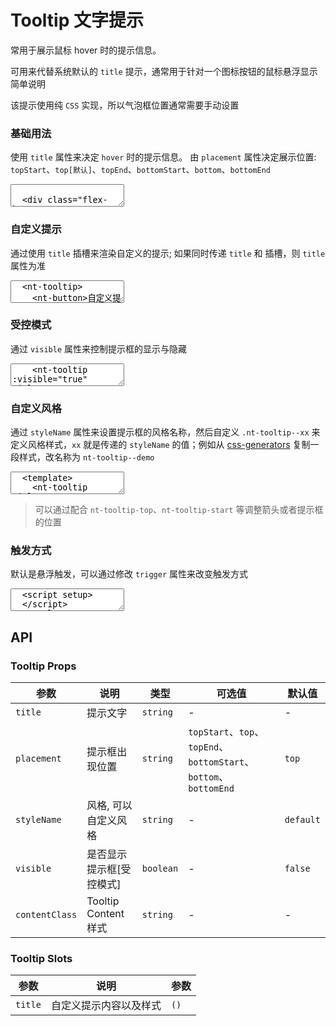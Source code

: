 # Tooltip 文字提示

常用于展示鼠标 hover 时的提示信息。

可用来代替系统默认的 `title` 提示，通常用于针对一个图标按钮的鼠标悬浮显示简单说明

该提示使用纯 `CSS` 实现，所以气泡框位置通常需要手动设置

### 基础用法

使用 `title` 属性来决定 `hover` 时的提示信息。 由 `placement` 属性决定展示位置: `topStart`、`top[默认]`、`topEnd`、`bottomStart`、`bottom`、`bottomEnd`

<ClientOnly><CodePreview>
<textarea lang="vue-html">

  <div class="flex-between">
    <nt-tooltip placement="topStart" title="prompt text">
      <nt-button>topStart</nt-button>
    </nt-tooltip>
    <nt-tooltip placement="top" title="prompt text">
      <nt-button>top</nt-button>
    </nt-tooltip>
    <nt-tooltip placement="topEnd" title="prompt text">
      <nt-button>topEnd</nt-button>
    </nt-tooltip>
  </div>
  <div class="flex-between mt-15">
    <nt-tooltip placement="bottomStart" title="prompt text">
      <nt-button>bottomStart</nt-button>
    </nt-tooltip>
    <nt-tooltip placement="bottom" title="prompt text">
      <nt-button>bottom</nt-button>
    </nt-tooltip>
    <nt-tooltip placement="bottomEnd" title="prompt text">
      <nt-button>bottomEnd</nt-button>
    </nt-tooltip>
  </div>
  </textarea>
</CodePreview></ClientOnly>

### 自定义提示

通过使用 `title` 插槽来渲染自定义的提示; 如果同时传递 `title` 和 插槽，则 `title` 属性为准

<script setup>
import { Tooltip, Button } from '../../src'
</script>

<ClientOnly>
  <CodePreview>
  <textarea lang="vue-html">
  <nt-tooltip>
    <nt-button>自定义提示</nt-button>
    <template v-slot:title>
      <span style="color:red;">custome propmt text</span>
    </template>
  </nt-tooltip>
  </textarea>
  <template #preview>
    <Tooltip>
      <Button>自定义提示</Button>
      <template #title>
        <span style="color:red;">custome propmt text</span>
      </template>
    </Tooltip>
  </template>
  </CodePreview>
</ClientOnly>

### 受控模式

通过 `visible` 属性来控制提示框的显示与隐藏

<ClientOnly>
  <CodePreview>
  <textarea lang="vue-html">
    <nt-tooltip :visible="true" title="Content">
        <span>受控模式</span>
    </nt-tooltip>
  </textarea>
  <template #preview>
    <Tooltip :visible="true" title="Content">
      <span>受控模式</span>
    </Tooltip>
  </template>
  </CodePreview>
</ClientOnly>

### 自定义风格

通过 `styleName` 属性来设置提示框的风格名称，然后自定义 `.nt-tooltip--xx` 来定义风格样式，`xx` 就是传递的 `styleName` 的值；例如从 [css-generators](https://css-generators.com/tooltip-speech-bubble/) 复制一段样式，改名称为 `nt-tooltip--demo`

<ClientOnly>
  <CodePreview>
  <textarea lang="vue">
  <template>
    <nt-tooltip title="Content" style-name="demo" placement="bottom">
      <span>自定义风格</span>
    </nt-tooltip>
  </template>
  <style>
    .nt-tooltip--demo {
      color: #fff;
      font-size: 18px;
      max-width: 28ch;
      text-align: center;
    }
    .nt-tooltip--demo {
      /* triangle dimension */
      --b: 2em; /* base */
      --h: 1em; /* height */
      --p: 50%; /* triangle position (0%:left 100%:right) */
      --r: 1.2em; /* the radius */
      --c: #6a4a3c;
      padding: 1em;
      border-radius: min(var(--r), var(--p) - var(--b) / 2)
        min(var(--r), 100% - var(--p) - var(--b) / 2) var(--r) var(--r) / var(--r);
      clip-path: polygon(
        0 0,
        0 100%,
        100% 100%,
        100% 0,
        min(100%, var(--p) + var(--b) / 2) 0,
        var(--p) calc(-1 * var(--h)),
        max(0%, var(--p) - var(--b) / 2) 0
      );
      background: var(--c);
      border-image: conic-gradient(var(--c) 0 0) fill 0/ 0 calc(
          100% - var(--p) - var(--b) / 2
        ) var(--r) calc(var(--p) - var(--b) / 2) / var(--h) 0 0 0;
    }
    .nt-tooltip-bottom.nt-tooltip--demo {
      top: calc(100% + 20px);
    }
  </style>
  </textarea>
  <template #preview>
    <Tooltip title="Content" style-name="demo" placement="bottom">
      <span>自定义风格</span>
    </Tooltip>
  </template>
  </CodePreview>
</ClientOnly>

> 可以通过配合 `nt-tooltip-top`、`nt-tooltip-start` 等调整箭头或者提示框的位置

### 触发方式

默认是悬浮触发，可以通过修改 `trigger` 属性来改变触发方式

<ClientOnly>
  <CodePreview>
  <textarea lang="vue-html">
  <script setup>
  </script>
  <template>
    <hr />
  </template>
  </textarea>
  <template #preview>
    <Tooltip title="prompt text">
      <Button>悬浮</Button>
    </Tooltip>
    <Tooltip title="prompt text" trigger="click" class="ml-10">
      <Button>点击</Button>
    </Tooltip>
  </template>
  </CodePreview>
</ClientOnly>

## API

### Tooltip Props

| 参数           | 说明                     | 类型      | 可选值                                                            | 默认值    |
| -------------- | ------------------------ | --------- | ----------------------------------------------------------------- | --------- |
| `title`        | 提示文字                 | `string`  | -                                                                 | -         |
| `placement`    | 提示框出现位置           | `string`  | `topStart`、`top`、`topEnd`、`bottomStart`、`bottom`、`bottomEnd` | `top`     |
| `styleName`    | 风格, 可以自定义风格     | `string`  | -                                                                 | `default` |
| `visible`      | 是否显示提示框[受控模式] | `boolean` | -                                                                 | `false`   |
| `contentClass` | Tooltip Content 样式     | `string`  | -                                                                 | -         |

### Tooltip Slots

| 参数    | 说明                   | 参数 |
| ------- | ---------------------- | ---- |
| `title` | 自定义提示内容以及样式 | `()` |
